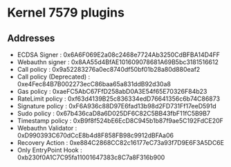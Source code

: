 # Kernel 7579 plugins

## Addresses

- ECDSA Signer : 0x6A6F069E2a08c2468e7724Ab3250CdBFBA14D4FF
- Webauthn signer : 0x8AA55d4BfAE101609078681A69B5bc3181516612
- Call policy : 0x9a52283276a0ec8740df50bf01b28a80d880eaf2
- Call policy (Deprecated) : 0xe4Fec84B7B002273ecC86baa65a831ddB92d30a8
- Gas policy : 0xaeFC5AbC67FfD258abD0A3E54f65E70326F84b23
- RateLimit policy : 0xf63d4139B25c836334edD76641356c6b74C86873
- Signature policy : 0xF6A936c88D97E6fad13b98d2FD731Ff17eeD591d
- Sudo policy : 0x67b436caD8a6D025DF6C82C5BB43fbF11fC5B9B7
- Timestamp policy : 0xB9f8f524bE6EcD8C945b1b87f9ae5C192FdCE20F
- Webauthn Validator : 0xD990393C670dCcE8b4d8F858FB98c9912dBFAa06
- Recovery Action : 0xe884C2868CC82c16177eC73a93f7D9E6F3A5DC6E
- Only EntryPoint Hook : 0xb230f0A1C7C95fa11001647383c8C7a8F316b900
